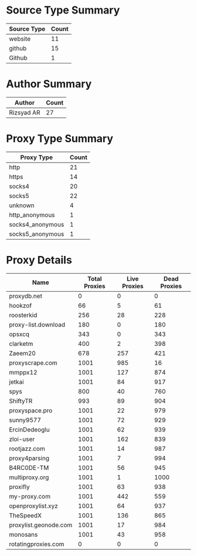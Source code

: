 # Source Type Summary

| Source Type | Count |
|-------------|-------|
| website | 11 |
| github | 15 |
| Github | 1 |


# Author Summary

| Author | Count |
|--------|-------|
| Rizsyad AR | 27 |


# Proxy Type Summary

| Proxy Type | Count |
|------------|-------|
| http | 21 |
| https | 14 |
| socks4 | 20 |
| socks5 | 22 |
| unknown | 4 |
| http_anonymous | 1 |
| socks4_anonymous | 1 |
| socks5_anonymous | 1 |


# Proxy Details

| Name | Total Proxies | Live Proxies | Dead Proxies |
|------|---------------|--------------|---------------|
| proxydb.net | 0 | 0 | 0 |
| hookzof | 66 | 5 | 61 |
| roosterkid | 256 | 28 | 228 |
| proxy-list.download | 180 | 0 | 180 |
| opsxcq | 343 | 0 | 343 |
| clarketm | 400 | 2 | 398 |
| Zaeem20 | 678 | 257 | 421 |
| proxyscrape.com | 1001 | 985 | 16 |
| mmppx12 | 1001 | 127 | 874 |
| jetkai | 1001 | 84 | 917 |
| spys | 800 | 40 | 760 |
| ShiftyTR | 993 | 89 | 904 |
| proxyspace.pro | 1001 | 22 | 979 |
| sunny9577 | 1001 | 72 | 929 |
| ErcinDedeoglu | 1001 | 62 | 939 |
| zloi-user | 1001 | 162 | 839 |
| rootjazz.com | 1001 | 14 | 987 |
| proxy4parsing | 1001 | 7 | 994 |
| B4RC0DE-TM | 1001 | 56 | 945 |
| multiproxy.org | 1001 | 1 | 1000 |
| proxifly | 1001 | 63 | 938 |
| my-proxy.com | 1001 | 442 | 559 |
| openproxylist.xyz | 1001 | 64 | 937 |
| TheSpeedX | 1001 | 136 | 865 |
| proxylist.geonode.com | 1001 | 17 | 984 |
| monosans | 1001 | 43 | 958 |
| rotatingproxies.com | 0 | 0 | 0 |

